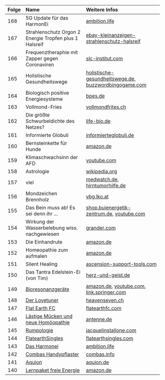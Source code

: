 | Folge | Name | Weitere Infos |
|:------|:-----|:--------|
| 168   | 5G Update für das HarmonEi |[ambition.life](https://www.ambition.life/elektrosmog/)
| 167   | Strahlenschutz Orgon 2 Energie Tropfen plus 1 Halsreif |[ebay-kleinanzeigen-strahlenschutz-halsreif](https://www.ebay-kleinanzeigen.de/s-anzeige/strahlenschutz-orgon-2-energie-tropfen-plus-1-halsreif-angebot/1388958735-232-4506?utm_source=sharesheet&amp;utm_medium=social&amp;utm_campaign=socialbuttons&amp;utm_content=app_android)
| 166   | Frequenztheraphie mit Zapper gegen Coronaviren |[slc-institut.com](https://www.slc-institut.com/index.php/frequenztherapie-shop/frequenzen-nach-krankheitsbilder/viren-und-bakterien/coronaviridae-detail)
| 165   | Holistische Gesundheitswege |[holistische-gesundheitswege.de](https://www.holistische-gesundheitswege.de/unser-heilangebot/informations-medizin/), [buzzwordbingogame.com](https://www.buzzwordbingogame.com/byo/?title=Methodisch+inkorrektes+Schwurbel+Bingo&exclamation=Schwurbel&free_square=Schwurbel&terms=Hom%C3%B6opathie%0D%0AGlobuli%0D%0AFreie+Energie%0D%0AHahnemann%0D%0ASteiner%0D%0APotenzierung%0D%0ASelbstheilung%0D%0AAura%0D%0AErstverschlimmerung%0D%0ASch%C3%BC%C3%9Fler-Salze%0D%0AAlternativmedizin%0D%0AKinesiologie%0D%0AChemtrail%0D%0ABovis%0D%0AMondkalender%0D%0AAstrologie%0D%0ATierkreiszeichen%0D%0ANullpunktenergie%0D%0AChakra%0D%0AMeridiane%0D%0A5G%0D%0A6G%0D%0ATorusfeld%0D%0ASchwingkreisfeld%0D%0AChi%0D%0AMana%0D%0APrana%0D%0AReiki%0D%0AOrgon%0D%0APsi%0D%0AZellged%C3%A4chtnis%0D%0AInformiertes+Wasser%0D%0ALebenskraft%0D%0ALichtwesen%0D%0AAkasha%0D%0ABernstein%0D%0APico-Technology%0D%0AWasserbelebung%0D%0AEnergiefeld%0D%0ABiofeld%0D%0AGleichgewicht%0D%0AFeng+Shui%0D%0AFeinstofflich%0D%0ABioresonanz%0D%0AG%C3%B6ttlich%0D%0AFrequenz%0D%0AFlache+Erde)
| 164   | Biologisch positive Energiesysteme |[bpes.de](http://www.bpes.de/)
| 163   | Vollmond-Fries |[vollmondfrites.ch](https://vollmondfrites.ch/)
| 162   | Die größte Schwurbeldichte des Netzes? |[life-bio.de](https://www.life-bio.de/vital-power-booster/)
| 161   | Informierte Globuli |[informierteglobuli.de](https://www.informierteglobuli.de/index.php?cont=shop&amp;cat=1)
| 160   | Bernsteinkette für Hunde |[amazon.de](https://amzn.to/38rSy93)
| 159   | Klimaschwachsinn der AFD |[youtube.com](https://www.youtube.com/watch?v=yChkWOgaT1Q)
| 158   | Astrologie |[wikipedia.org](https://de.wikipedia.org/wiki/Astrologie)
| 157   | viel |[medwatch.de](https://medwatch.de/2019/12/30/wie-mobilfunkgegner-angst-vor-5g-verbreiten/), [hirntumorhilfe.de](https://www.hirntumorhilfe.de/hirntumor/andere-themen/handy/)
| 156   | Mondzeichen Brennholz |[vbg.lko.at](https://vbg.lko.at/mondzeichen-brennholz-2019+2500+1092362)
| 155   | Das Bein muss ab! Es sei denn ihr ... |[shop.buienergetik-zentrum.de](https://shop.bioenergetik-zentrum.de/iwand2), [youtube.com](https://www.youtube.com/watch?time_continue=1456&v=ZzB4hTp4Iyw&feature=emb_logo)
| 154   | Wirkung der Wasserbelebung wiss. nachgewiesen |[grander.com](https://www.grander.com/international/grander-wasser-news/wirkung-der-grander-wasserbelebung-wissenschaftlich-nachgewiesen)
| 153   | Die Einhandrute |[amazon.de](https://amzn.to/2N3eUnw)
| 152   | Homeopathie zum aufmalen |[amazon.de](https://amzn.to/2pOJ5ac)
| 151   | Silent Healing |[ascension-support-tools.com](https://ascension-support-tools.com/silent-healing-cd.aspx?cookieCheck=true)
| 150   | Das Tantra Edelstein-Ei (von Tim) |[herz-und-geist.de](https://www.herz-und-geist.de/yoni-ei/)
| 149   | [Bioresonanzgeräte](article/Bioresonanzgeräte) |[amazon.de](https://amzn.to/2TseB8J), [youtube.com](https://www.youtube.com/watch?v=XsIpFRJmPOM), [link.springer.com](https://link.springer.com/article/10.1007/s15007-019-1859-0)
| 148   | [Der Lovetuner](article/Lovetuner) |[heavenseven.ch](https://www.heavenseven.ch/)
| 147   | [Flat Earth FC](artikel/FlatearthFC) |[flatearthfc.com](https://flatearthfc.com/)
| 146   | [Lästige Mücken und neue Homöopathie](artikel/laestigeMueckenUndNeueHomoeopathie) |[antenne.de](https://www.antenne.de/experten-tipps/gesundheit/mueckenplage-in-bayern-hier-ist-sie-besonders-laestig-und-welcher-trick-wunder-wirkt?jwsource=cl)
| 145   | [Rumpologie](artikel/Rumpologie) |[jacquelinstallone.com](http://www.jacquelinestallone.com/rumps.html)
| 144   | [FlatearthSingles](artikel/FlatearthSingles) |[flatearthsingles.com](https://flatearthsingles.com/)
| 143   | [Das Harmonei](artikel/Harmonei) |[ambition.life](https://www.ambition.life/)
| 142   | [Combas Handypflaster](artikel/ComBas) | [combas.info](http://www.combas.info/)
| 141   | [Aquion](https://worldpotato.github.io/minkorrekter-Schwurbel/artikel/Aquion) | [aquion.de](https://www.aquion.de/)
| 140   | [Lernpaket freie Energie](artikel/LernpaketFreieEnergie) | [amazon.de](https://www.amazon.de/FRANZIS-Lernpaket-Experimente-freien-Energien/dp/3645652779)
